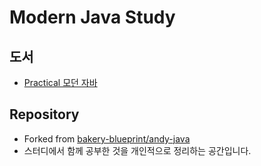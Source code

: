 # Modern Java Study

## 도서
* [Practical 모던 자바](https://www.aladin.co.kr/shop/wproduct.aspx?ItemId=251222649)

## Repository
* Forked from [bakery-blueprint/andy-java](https://github.com/bakery-blueprint/andy-java)
* 스터디에서 함께 공부한 것을 개인적으로 정리하는 공간입니다.
